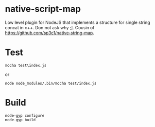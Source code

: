 # native-script-map
Low level plugin for NodeJS that implements a structure for single string concat in c++. Don not ask why ;]. Cousin of https://github.com/sp3c1/native-string-map. 

# Test
```
mocha test\index.js
```
or
```
node node_modules/.bin/mocha test/index.js
```

# Build
```
node-gyp configure
node-gyp build
```

